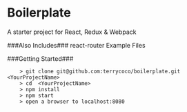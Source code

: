 # Boilerplate

A starter project for React, Redux & Webpack

###Also Includes###
react-router
Example Files

###Getting Started###


```
	> git clone git@github.com:terrycoco/boilerplate.git <YourProjectName>
	> cd  <YourProjectName>
	> npm install
	> npm start
	> open a browser to localhost:8080
```
